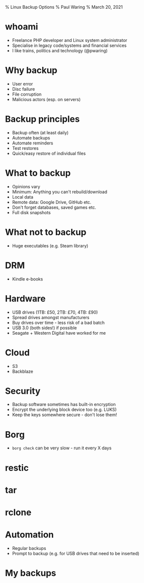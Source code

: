 % Linux Backup Options
% Paul Waring
% March 20, 2021

# whoami

 - Freelance PHP developer and Linux system administrator
 - Specialise in legacy code/systems and financial services
 - I like trains, politics and technology (@pwaring)

# Why backup

 - User error
 - Disc failure
 - File corruption
 - Malicious actors (esp. on servers)

# Backup principles

 - Backup often (at least daily)
 - Automate backups
 - Automate reminders
 - Test restores
 - Quick/easy restore of individual files

# What to backup

 - Opinions vary
 - Minimum: Anything you can't rebuild/download
 - Local data
 - Remote data: Google Drive, GitHub etc.
 - Don't forget databases, saved games etc.
 - Full disk snapshots

# What not to backup

 - Huge executables (e.g. Steam library)

# DRM

 - Kindle e-books

# Hardware

 - USB drives (1TB: £50, 2TB: £70, 4TB: £90)
 - Spread drives amongst manufacturers
 - Buy drives over time - less risk of a bad batch
 - USB 3.0 (both sides!) if possible
 - Seagate + Western Digital have worked for me

# Cloud

 - S3
 - Backblaze

# Security

 - Backup software sometimes has built-in encryption
 - Encrypt the underlying block device too (e.g. LUKS)
 - Keep the keys somewhere secure - don't lose them!

# Borg

 - `borg check` can be very slow - run it every X days

# restic

# tar

# rclone

# Automation

 - Regular backups
 - Prompt to backup (e.g. for USB drives that need to be inserted)

# My backups
